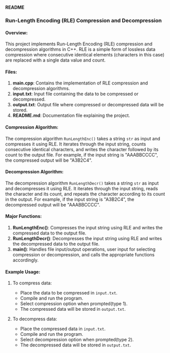 **README**

### Run-Length Encoding (RLE) Compression and Decompression

#### Overview:
This project implements Run-Length Encoding (RLE) compression and decompression algorithms in C++. RLE is a simple form of lossless data compression where consecutive identical elements (characters in this case) are replaced with a single data value and count. 

#### Files:
1. **main.cpp**: Contains the implementation of RLE compression and decompression algorithms.
2. **input.txt**: Input file containing the data to be compressed or decompressed.
3. **output.txt**: Output file where compressed or decompressed data will be stored.
4. **README.md**: Documentation file explaining the project.

#### Compression Algorithm:
The compression algorithm `RunLengthEnc()` takes a string `str` as input and compresses it using RLE. It iterates through the input string, counts consecutive identical characters, and writes the character followed by its count to the output file. For example, if the input string is "AAABBCCCC", the compressed output will be "A3B2C4".

#### Decompression Algorithm:
The decompression algorithm `RunLengthDecr()` takes a string `str` as input and decompresses it using RLE. It iterates through the input string, reads the character and its count, and repeats the character according to its count in the output. For example, if the input string is "A3B2C4", the decompressed output will be "AAABBCCCC".

#### Major Functions:
1. **RunLengthEnc()**: Compresses the input string using RLE and writes the compressed data to the output file.
2. **RunLengthDecr()**: Decompresses the input string using RLE and writes the decompressed data to the output file.
3. **main()**: Handles file input/output operations, user input for selecting compression or decompression, and calls the appropriate functions accordingly.

#### Example Usage:
1. To compress data:
   - Place the data to be compressed in `input.txt`.
   - Compile and run the program.
   - Select compression option when prompted(type 1).
   - The compressed data will be stored in `output.txt`.

2. To decompress data:
   - Place the compressed data in `input.txt`.
   - Compile and run the program.
   - Select decompression option when prompted(type 2).
   - The decompressed data will be stored in `output.txt`.

